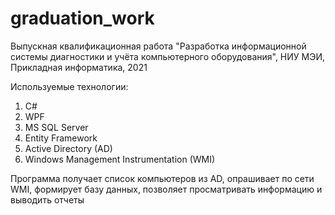 # graduation_work
Выпускная квалификационная работа "Разработка информационной системы диагностики и учёта компьютерного оборудования", НИУ МЭИ, Прикладная информатика, 2021

Используемые технологии:
1. C#
2. WPF
3. MS SQL Server
4. Entity Framework
5. Active Directory (AD) 
6. Windows Management Instrumentation (WMI)

Программа получает список компьютеров из AD, опрашивает по сети WMI, формирует базу данных, позволяет просматривать информацию и выводить отчеты

